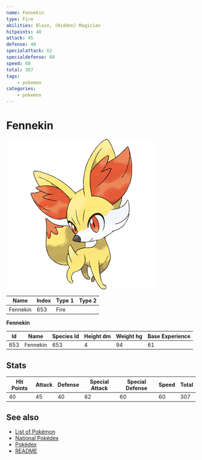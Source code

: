 ```yaml
---
name: Fennekin
type: Fire
abilities: Blaze, (Hidden) Magician
hitpoints: 40
attack: 45
defense: 40
specialattack: 62
specialdefense: 60
speed: 60
total: 307
tags:
    - pokemon
categories:
    - pokemon
---
```


# Fennekin


![Fennekin](images/653.png)

| **Name** | **Index** | **Type 1** | **Type 2** |
|----|----|----|----|
| Fennekin | 653 | Fire  |  |

**Fennekin** 




| **Id** | **Name** | **Species Id** | **Height dm** | **Weight hg** | **Base Experience** |
|--------|----------|----------------|------------|------------|---------------------|
| 653 | Fennekin | 653 | 4 | 94 | 61 |



## Stats

| **Hit Points** | **Attack** | **Defense** | **Special Attack** | **Special Defense** | **Speed** | **Total** |
|----------------|------------|-------------|--------------------|---------------------|-----------|-----------|
| 40 | 45 | 40 | 62 | 60 | 60 | 307 |

## See also

- [List of Pokémon](../pokemon.md)
- [National Pokédex](../national_pokedex.md)
- [Pokédex](../pokedex.md)
- [README](../README.md)

